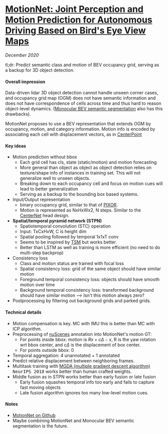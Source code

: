 # [MotionNet: Joint Perception and Motion Prediction for Autonomous Driving Based on Bird's Eye View Maps](https://arxiv.org/abs/2003.06754)

_December 2020_

tl;dr: Predict semantic class and motion of BEV occupancy grid, serving as a backup for 3D object detection.

#### Overall impression
Data-driven lidar 3D object detection cannot handle unseen corner cases, and occupancy grid map (OGM) does not have semantic information and does not have correspondence of cells across time and thus hard to reason object-level dynamics. ([Monocular BEV semantic segmentation](../topic_bev_segmentation.md) also has this drawbacks).

MotionNet proposes to use a BEV representation that extends OGM by occupancy, motion, and category information. Motion info is encoded by associating each cell with displacement vectors, as in [CenterPoint](centerpoint.md)

#### Key ideas
- Motion prediction without bbox
	- Each grid cell has cls, state (static/motion) and motion forecasting
	- More general than object as object as object detection relies on texture/shape info of instances in training set. This will not generalize well to unseen objects. 
	- Breaking down to each occupancy cell and focus on motion cues will lead to better generalization
	- Serving as a backup to the bounding box based systems. 
- Input/Output representation
	- binary occupancy grid, similar to that of [PIXOR](pixor.md).
	- Motion is represented as NxHxWx2, N steps. Similar to the [CenterNet](centernet.md) head design.
- **Spatial/temporal pyramid network (STPN)**
	- Spatiotemporal convolution (STC) operation
	- Input: TxCxHxW, C is height dim
	- Spatial pooling followed by temporal 1x1xT conv
	- Seems to be inspired by [TSM](tsm.md) but works better.
	- Better than LSTM as well as training is more efficient (no need to do multi-step backprop)
- Consistency loss
	- Class and motion status are trained with focal loss
	- Spatial consistency loss: grid of the same object should have similar motion
	- Foreground temporal consistency loss: objects should have smooth motion over time
	- Background temporal consistency loss: transformed background should have similar motion --> Isn't this motion always zero?
- Postprocessing by filtering out background grids and parked grids. 

#### Technical details
- Motion compensation is key. MC with IMU this is better than MC with ICP algorithm.
- Preprocessing of [nuScenes](nuscenes.md) annotation into MotionNet's motion GT: 
	- For points inside bbox: motion is $Rx + c\Delta - x$, R is the yaw rotation wrt bbox center, and $c\Delta$ is the displacement of box center.
	- For points outside bbox: 0
- Temporal aggregation: 4 unannotated + 1 annotated
- Predict relative displacement between neighboring frames.
- Multitask training with [MGDA (multiple gradient descent algorithm)](https://arxiv.org/abs/1810.04650) <kbd>NeurIPS 2018</kbd> works better than human crafted weights.
- Middle fusion as in STPN works better than early fusion or late fusion
	- Early fusion squashes temporal info too early and fails to capture fast moving objects
	- Late fusion algorithm ignores too many low-level motion cues.

#### Notes
- [MotionNet on Github](https://github.com/pxiangwu/MotionNet)
- Maybe combining MotionNet and Monocular BEV semantic segmentation is the future. 

